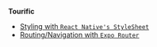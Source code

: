 **Tourific**

- [Styling with `React Native's StyleSheet`](https://reactnative.dev/docs/stylesheet)
- [Routing/Navigation with `Expo Router`](https://docs.expo.dev/router/introduction/)
